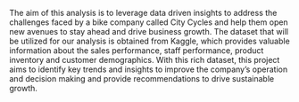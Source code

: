 The aim of this analysis is to leverage data driven insights to address the challenges faced by a bike company called City Cycles and help them open new avenues to stay ahead and drive business growth. 
The dataset that will be utilized for our analysis is obtained from Kaggle, which provides valuable information about the sales performance, staff performance, product inventory and customer demographics.
With this rich dataset, this project aims to identify key trends and insights to improve the company’s operation and decision making and provide recommendations to drive sustainable growth.
